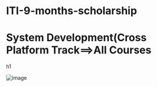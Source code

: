 # ITI-9-months-scholarship
<h1>System Development(Cross Platform Track==>All Courses</h1>h1

![image](https://github.com/rehab732/ITI-9-months-scholarship/assets/75070096/4323616e-69ef-438a-a7de-9499fa7525e7)
